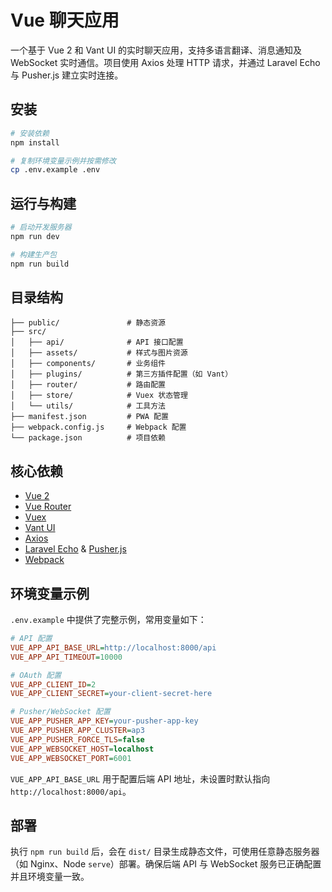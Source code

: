# Vue 聊天应用

一个基于 Vue 2 和 Vant UI 的实时聊天应用，支持多语言翻译、消息通知及 WebSocket 实时通信。项目使用 Axios 处理 HTTP 请求，并通过 Laravel Echo 与 Pusher.js 建立实时连接。

## 安装

```bash
# 安装依赖
npm install

# 复制环境变量示例并按需修改
cp .env.example .env
```

## 运行与构建

```bash
# 启动开发服务器
npm run dev

# 构建生产包
npm run build
```

## 目录结构

```
├── public/               # 静态资源
├── src/
│   ├── api/              # API 接口配置
│   ├── assets/           # 样式与图片资源
│   ├── components/       # 业务组件
│   ├── plugins/          # 第三方插件配置（如 Vant）
│   ├── router/           # 路由配置
│   ├── store/            # Vuex 状态管理
│   └── utils/            # 工具方法
├── manifest.json         # PWA 配置
├── webpack.config.js     # Webpack 配置
└── package.json          # 项目依赖
```

## 核心依赖

- [Vue 2](https://v2.vuejs.org/)
- [Vue Router](https://router.vuejs.org/)
- [Vuex](https://vuex.vuejs.org/)
- [Vant UI](https://vant-ui.github.io/)
- [Axios](https://axios-http.com/)
- [Laravel Echo](https://laravel.com/docs/broadcasting#installing-laravel-echo) & [Pusher.js](https://pusher.com/)
- [Webpack](https://webpack.js.org/)

## 环境变量示例

`.env.example` 中提供了完整示例，常用变量如下：

```ini
# API 配置
VUE_APP_API_BASE_URL=http://localhost:8000/api
VUE_APP_API_TIMEOUT=10000

# OAuth 配置
VUE_APP_CLIENT_ID=2
VUE_APP_CLIENT_SECRET=your-client-secret-here

# Pusher/WebSocket 配置
VUE_APP_PUSHER_APP_KEY=your-pusher-app-key
VUE_APP_PUSHER_APP_CLUSTER=ap3
VUE_APP_PUSHER_FORCE_TLS=false
VUE_APP_WEBSOCKET_HOST=localhost
VUE_APP_WEBSOCKET_PORT=6001
```

`VUE_APP_API_BASE_URL` 用于配置后端 API 地址，未设置时默认指向 `http://localhost:8000/api`。

## 部署

执行 `npm run build` 后，会在 `dist/` 目录生成静态文件，可使用任意静态服务器（如 Nginx、Node `serve`）部署。确保后端 API 与 WebSocket 服务已正确配置并且环境变量一致。

